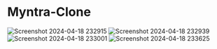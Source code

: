 # Myntra-Clone
![Screenshot 2024-04-18 232915](https://github.com/NehaWavhal/Myntra-Clone/assets/149707313/033f482c-93ee-456b-a5dc-4e8a83f29850)
![Screenshot 2024-04-18 232939](https://github.com/NehaWavhal/Myntra-Clone/assets/149707313/20d4a009-f8b7-432c-93aa-3e8475e26ad9)
![Screenshot 2024-04-18 233001](https://github.com/NehaWavhal/Myntra-Clone/assets/149707313/b49b3cf6-8a2f-4f58-9c6b-128ce1dc2251)
![Screenshot 2024-04-18 233625](https://github.com/NehaWavhal/Myntra-Clone/assets/149707313/83f704d8-e0a9-4a8f-a7b0-636c3b7428a5)


